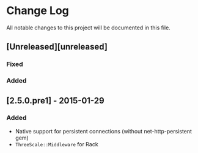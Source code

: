 # Change Log
All notable changes to this project will be documented in this file.

## [Unreleased][unreleased]
### Fixed
### Added

## [2.5.0.pre1] - 2015-01-29
### Added
- Native support for persistent connections (without net-http-persistent gem)
- `ThreeScale::Middleware` for Rack
